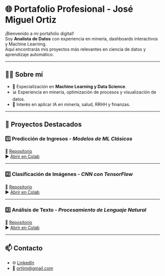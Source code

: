 # 🌐 Portafolio Profesional - José Miguel Ortiz

¡Bienvenido a mi portafolio digital!  
Soy **Analista de Datos** con experiencia en minería, dashboards interactivos y Machine Learning.  
Aquí encontrarás mis proyectos más relevantes en ciencia de datos y aprendizaje automático.

---

## 👨‍💻 Sobre mí
- 🎯 Especialización en **Machine Learning y Data Science**.  
- 📊 Experiencia en minería, optimización de procesos y visualización de datos.  
- 🤖 Interés en aplicar IA en minería, salud, RRHH y finanzas.  

---

## 🚀 Proyectos Destacados

### 1️⃣ Predicción de Ingresos - *Modelos de ML Clásicos*
🔗 [Repositorio](https://github.com/usuario/proyecto-ml-ingresos)  
▶️ [Abrir en Colab](https://colab.research.google.com/github/usuario/proyecto-ml-ingresos/notebooks/modelo.ipynb)

---

### 2️⃣ Clasificación de Imágenes - *CNN con TensorFlow*
🔗 [Repositorio](https://github.com/usuario/proyecto-ml-imagenes)  
▶️ [Abrir en Colab](https://colab.research.google.com/github/usuario/proyecto-ml-imagenes/notebooks/cnn.ipynb)

---

### 3️⃣ Análisis de Texto - *Procesamiento de Lenguaje Natural*
🔗 [Repositorio](https://github.com/usuario/proyecto-ml-nlp)  
▶️ [Abrir en Colab](https://colab.research.google.com/github/usuario/proyecto-ml-nlp/notebooks/nlp.ipynb)

---

## 📫 Contacto
- 🌐 [LinkedIn](https://www.linkedin.com/in/jortiz-olivares)  
- 📧 ortijm@gmail.com  
